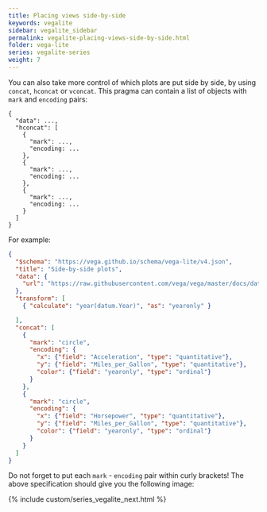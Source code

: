 ```yaml
---
title: Placing views side-by-side
keywords: vegalite
sidebar: vegalite_sidebar
permalink: vegalite-placing-views-side-by-side.html
folder: vega-lite
series: vegalite-series
weight: 7
---
```

You can also take more control of which plots are put side by side, by using `concat`, `hconcat` or `vconcat`. This pragma can contain a list of objects with `mark` and `encoding` pairs:

```text
{
  "data": ...,
  "hconcat": [
    {
      "mark": ...,
      "encoding: ...
    },
    {
      "mark": ...,
      "encoding: ...
    },
    {
      "mark": ...,
      "encoding: ...
    }
  ]
}
```

For example:

```json
{
  "$schema": "https://vega.github.io/schema/vega-lite/v4.json",
  "title": "Side-by-side plots",
  "data": {
    "url": "https://raw.githubusercontent.com/vega/vega/master/docs/data/cars.json"
  },
  "transform": [
    { "calculate": "year(datum.Year)", "as": "yearonly" }

  ],
  "concat": [
    {
      "mark": "circle",
      "encoding": {
        "x": {"field": "Acceleration", "type": "quantitative"},
        "y": {"field": "Miles_per_Gallon", "type": "quantitative"},
        "color": {"field": "yearonly", "type": "ordinal"}
      }
    },
    {
      "mark": "circle",
      "encoding": {
        "x": {"field": "Horsepower", "type": "quantitative"},
        "y": {"field": "Miles_per_Gallon", "type": "quantitative"},
        "color": {"field": "yearonly", "type": "ordinal"}
      }
    }
  ]
}
```

Do not forget to put each `mark` - `encoding` pair within curly brackets! The above specification should give you the following image:

<div id="vis1"></div>
<script type="text/javascript">
  var yourVlSpec = {
    "$schema": "https://vega.github.io/schema/vega-lite/v4.json",
    "title": "Side-by-side plots",
    "data": {
      "url": "https://raw.githubusercontent.com/vega/vega/master/docs/data/cars.json"
    },
    "transform": [
      { "calculate": "year(datum.Year)", "as": "yearonly" }

    ],
    "concat": [
      {
        "mark": "circle",
        "encoding": {
          "x": {"field": "Acceleration", "type": "quantitative"},
          "y": {"field": "Miles_per_Gallon", "type": "quantitative"},
          "color": {"field": "yearonly", "type": "ordinal"}
        }
      },
      {
        "mark": "circle",
        "encoding": {
          "x": {"field": "Horsepower", "type": "quantitative"},
          "y": {"field": "Miles_per_Gallon", "type": "quantitative"},
          "color": {"field": "yearonly", "type": "ordinal"}
        }
      }
    ]
  };
  vegaEmbed('#vis1', yourVlSpec);
</script>

{% include custom/series_vegalite_next.html %}
